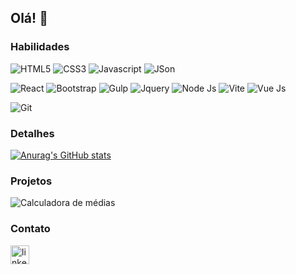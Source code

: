 ## Olá! 👋

### Habilidades
<!--Languages-->
![HTML5](https://img.shields.io/badge/HTML5-E34F26?style=for-the-badge&logo=html5&logoColor=white)
![CSS3](https://img.shields.io/badge/CSS3-1572B6?style=for-the-badge&logo=css3&logoColor=white)
![Javascript](https://img.shields.io/badge/JavaScript-323330?style=for-the-badge&logo=javascript&logoColor=F7DF1E)
![JSon](https://img.shields.io/badge/json-5E5C5C?style=for-the-badge&logo=json&logoColor=white)
<!--Framework-->
![React](https://img.shields.io/badge/React-20232A?style=for-the-badge&logo=react&logoColor=61DAFB)
![Bootstrap](https://img.shields.io/badge/Bootstrap-563D7C?style=for-the-badge&logo=bootstrap&logoColor=white)
![Gulp](https://img.shields.io/badge/Gulp-CF4647?style=for-the-badge&logo=gulp&logoColor=white)
![Jquery](https://img.shields.io/badge/jQuery-0769AD?style=for-the-badge&logo=jquery&logoColor=white)
![Node Js](https://img.shields.io/badge/Node%20js-339933?style=for-the-badge&logo=nodedotjs&logoColor=white)
![Vite](https://img.shields.io/badge/Vite-B73BFE?style=for-the-badge&logo=vite&logoColor=FFD62E)
![Vue Js](https://img.shields.io/badge/Vue%20js-35495E?style=for-the-badge&logo=vuedotjs&logoColor=4FC08D)
<!--Terminal-->
![Git](https://img.shields.io/badge/GIT-E44C30?style=for-the-badge&logo=git&logoColor=white)

### Detalhes
[![Anurag's GitHub stats](https://github-readme-stats.vercel.app/api?username=JoannEmawodia&show_icons=true&theme=dracula)](https://github.com/anuraghazra/github-readme-stats)

### Projetos
![Calculadora de médias](https://github-readme-stats.vercel.app/api/pin/?username=JoannEmawodia&repo=JoannEmawodia&theme=dracula)

### Contato
[<img src= "https://img.shields.io/badge/LinkedIn-0077B5?style=for-the-badge&logo=linkedin&logoColor=white" alt=linkedin height="30">](https://www.linkedin.com/in/joann-emawodia/)

<!--
**JoannEmawodia/JoannEmawodia** is a ✨ _special_ ✨ repository because its `README.md` (this file) appears on your GitHub profile.

Here are some ideas to get you started:

- 🔭 I’m currently working on ...
- 🌱 I’m currently learning ...
- 👯 I’m looking to collaborate on ...
- 🤔 I’m looking for help with ...
- 💬 Ask me about ...
- 📫 How to reach me: ...
- 😄 Pronouns: ...
- ⚡ Fun fact: ...
-->
